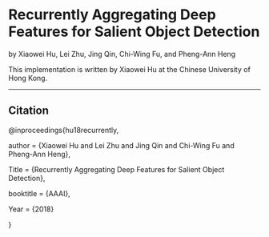 # Recurrently Aggregating Deep Features for Salient Object Detection

by Xiaowei Hu, Lei Zhu, Jing Qin, Chi-Wing Fu, and Pheng-Ann Heng

This implementation is written by Xiaowei Hu at the Chinese University of Hong Kong.

***

## Citation
@inproceedings{hu18recurrently,

  author = {Xiaowei Hu and Lei Zhu and Jing Qin and Chi-Wing Fu and Pheng-Ann Heng},
  
  Title = {Recurrently Aggregating Deep Features for Salient Object Detection},
  
  booktitle = {AAAI},
  
  Year  = {2018}
  
}
